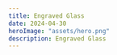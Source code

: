 ```yaml
---
title: Engraved Glass
date: 2024-04-30
heroImage: "assets/hero.png"
description: Engraved Glass
---
```




